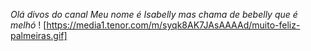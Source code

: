 *Olá divos do canal*
_Meu nome é Isabelly mas chama de bebelly que é melhó_
! [https://media1.tenor.com/m/syqk8AK7JAsAAAAd/muito-feliz-palmeiras.gif]
